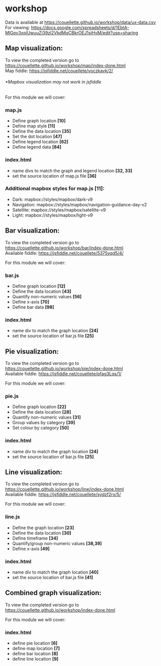 # workshop

Data is available at https://couellette.github.io/workshop/data/ux-data.csv <br />
For viewing: https://docs.google.com/spreadsheets/d/1EbtA-MlGpv3xplUwuuZj39zl2VkdMqCBkrOEJ1sjHvM/edit?usp=sharing

## Map visualization:
To view the completed version go to https://couellette.github.io/workshop/map/index-done.html <br />
Map fiddle: https://jsfiddle.net/couellete/voczkavk/2/ <br />
###### **Mapbox visualization may not work in jsfiddle*

For this module we will cover:

### map.js
- Define graph location **[10]**
- Define map style **[11]**
- Define the data location **[35]**
- Set the dot location **[47]**
- Define legend location **[62]**
- Define legend data **[84]**

### index.html
- name divs to match the graph and legend location **[32, 33]**
- set the source location of map.js file **[36]**

### Additional mapbox styles for map.js [11]:

- Dark: mapbox://styles/mapbox/dark-v9 
- Navigation: mapbox://styles/mapbox/navigation-guidance-day-v2
- Satellite: mapbox://styles/mapbox/satellite-v9
- Light: mapbox://styles/mapbox/light-v9


## Bar visualization:
To view the completed version go to https://couellette.github.io/workshop/bar/index-done.html <br />
Available fiddle: https://jsfiddle.net/couellete/5375yqd5/4/ <br />

For this module we will cover:

### bar.js
- Define graph location **[12]**
- Define the data location **[43]**
- Quantify non-numeric values **[56]**
- Define x-axis **[70]**
- Define bar data **[98]**

### index.html
- name div to match the graph location **[24]**
- set the source location of bar.js file **[25]**


## Pie visualization:
To view the completed version go to https://couellette.github.io/workshop/pie/index-done.html <br />
Available fiddle: https://jsfiddle.net/couellete/pfag3Lqs/1/ <br />

For this module we will cover:

### pie.js
- Define graph location **[22]**
- Define the data location **[28]**
- Quantify non-numeric values **[31]**
- Group values by category **[39]**
- Set colour by category **[50]**

### index.html
- name div to match the graph location **[24]**
- set the source location of bar.js file **[25]**


## Line visualization:
To view the completed version go to https://couellette.github.io/workshop/line/index-done.html <br />
Available fiddle: https://jsfiddle.net/couellete/sydzf2rx/5/ <br />

For this module we will cover:

### line.js
- Define the graph location **[23]**
- Define the data location **[30]**
- Define timeframe **[34]**
- Quantify/group non-numeric values **[38,39]**
- Define x-axis **[49]**

### index.html
- name div to match the graph location **[40]**
- set the source location of bar.js file **[41]**

## Combined graph visualization:
To view the completed version go to https://couellette.github.io/workshop/index-done.html

For this module we will cover:

### index.html
- define pie location **[6]**
- define map location **[7]**
- define bar location **[8]**
- define line location **[9]**
